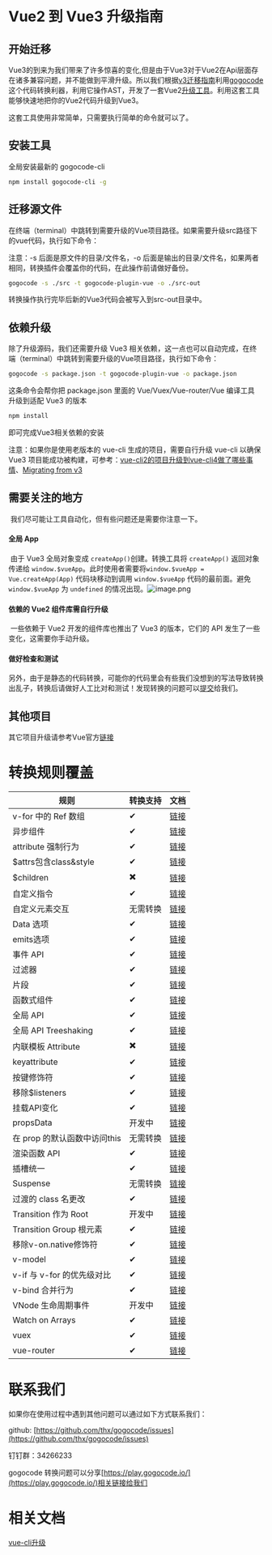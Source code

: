 # Vue2 到 Vue3 升级指南

## 开始迁移
​
Vue3的到来为我们带来了许多惊喜的变化,但是由于Vue3对于Vue2在Api层面存在诸多兼容问题，并不能做到平滑升级。所以我们根据[v3迁移指南](https://v3.cn.vuejs.org/guide/migration/introduction.html)利用[gogocode](https://gogocode.io/)这个代码转换利器，利用它操作AST，开发了一套Vue2[升级工具](https://github.com/thx/gogocode/tree/main/packages/gogocode-plugin-vue)。利用这套工具能够快速地把你的Vue2代码升级到Vue3。​

这套工具使用非常简单，只需要执行简单的命令就可以了。
 
## 安装工具
全局安装最新的 gogocode-cli
```bash
npm install gogocode-cli -g
``` 
## 迁移源文件

在终端（terminal）中跳转到需要升级的Vue项目路径。如果需要升级src路径下的vue代码，执行如下命令：​

注意：-s 后面是原文件的目录/文件名，-o 后面是输出的目录/文件名，如果两者相同，转换插件会覆盖你的代码，在此操作前请做好备份。
```bash
gogocode -s ./src -t gogocode-plugin-vue -o ./src-out
```
转换操作执行完毕后新的Vue3代码会被写入到src-out目录中。

## 依赖升级
除了升级源码，我们还需要升级 Vue3 相关依赖，这一点也可以自动完成，在终端（terminal）中跳转到需要升级的Vue项目路径，执行如下命令：
```bash
gogocode -s package.json -t gogocode-plugin-vue -o package.json
```
这条命令会帮你把 package.json 里面的 Vue/Vuex/Vue-router/Vue 编译工具 升级到适配 Vue3 的版本
```bash
npm install
```
即可完成Vue3相关依赖的安装​

注意：如果你是使用老版本的 vue-cli 生成的项目，需要自行升级 vue-cli 以确保 Vue3 项目能成功被构建，可参考：[vue-cli2的项目升级到vue-cli4做了哪些事情](https://blog.liuyunzhuge.com/2019/12/19/vue-cli2%E7%9A%84%E9%A1%B9%E7%9B%AE%E5%8D%87%E7%BA%A7%E5%88%B0vue-cli4%E5%81%9A%E4%BA%86%E5%93%AA%E4%BA%9B%E4%BA%8B%E6%83%85/)、[Migrating from v3](https://cli.vuejs.org/migrating-from-v3/#upgrade-all-plugins-at-once)
 
## 需要关注的地方
​
我们尽可能让工具自动化，但有些问题还是需要你注意一下。​
#### 全局 App
​
由于 Vue3 全局对象变成 `createApp()`创建。转换工具将 `createApp()` 返回对象传递给 `window.$vueApp`。此时使用者需要将`window.$vueApp = Vue.createApp(App)` 代码块移动到调用 `window.$vueApp` 代码的最前面。避免`window.$vueApp` 为 `undefined` 的情况出现。![image.png](https://img.alicdn.com/imgextra/i4/O1CN01OmRYkc1QkulG5KuKO_!!6000000002015-2-tps-2344-1234.png)
#### 依赖的 Vue2 组件库需自行升级
​
一些依赖于 Vue2 开发的组件库也推出了 Vue3 的版本，它们的 API 发生了一些变化，这需要你手动升级。

#### 做好检查和测试

另外，由于是静态的代码转换，可能你的代码里会有些我们没想到的写法导致转换出乱子，转换后请做好人工比对和测试！发现转换的问题可以[提交](https://github.com/thx/gogocode/issues)给我们。​
## 其他项目
其它项目升级请参考Vue官方[链接](https://v3.cn.vuejs.org/guide/migration/introduction.html#%E5%85%B6%E4%BB%96%E9%A1%B9%E7%9B%AE) 

# 转换规则覆盖
| 规则 | 转换支持 | 文档 |
| --- | --- | --- |
| v-for 中的 Ref 数组 | ✔ | [链接](https://v3.cn.vuejs.org/guide/migration/array-refs.html)  |
| 异步组件 | ✔ | [链接](https://v3.cn.vuejs.org/guide/migration/async-components.html)  |
| attribute 强制行为 | ✔ | [链接](https://v3.cn.vuejs.org/guide/migration/attribute-coercion.html)  |
| $attrs包含class&style | ✔ | [链接](https://v3.cn.vuejs.org/guide/migration/attrs-includes-class-style.html)  |
| $children | ✖️ | [链接](https://v3.cn.vuejs.org/guide/migration/children.html)  |
| 自定义指令 | ✔ | [链接](https://v3.cn.vuejs.org/guide/migration/custom-directives.html)  |
| 自定义元素交互 | 无需转换 | [链接](https://v3.cn.vuejs.org/guide/migration/custom-elements-interop.html)  |
| Data 选项 | ✔ | [链接](https://v3.cn.vuejs.org/guide/migration/data-option.html)  |
| emits选项 | ✔ | [链接](https://v3.cn.vuejs.org/guide/migration/emits-option.html)  |
| 事件 API | ✔ | [链接](https://v3.cn.vuejs.org/guide/migration/events-api.html)  |
| 过滤器 | ✔ | [链接](https://v3.cn.vuejs.org/guide/migration/filters.html)  |
| 片段 | ✔ | [链接](https://v3.cn.vuejs.org/guide/migration/fragments.html)  |
| 函数式组件 | ✔ | [链接](https://v3.cn.vuejs.org/guide/migration/functional-components.html)  |
| 全局 API | ✔ | [链接](https://v3.cn.vuejs.org/guide/migration/global-api.html)  |
| 全局 API Treeshaking | ✔ | [链接](https://v3.cn.vuejs.org/guide/migration/global-api-treeshaking.html)  |
| 内联模板 Attribute | ✖️ | [链接](https://v3.cn.vuejs.org/guide/migration/inline-template-attribute.html)  |
| keyattribute | ✔ | [链接](https://v3.cn.vuejs.org/guide/migration/key-attribute.html)  |
| 按键修饰符 | ✔ | [链接](https://v3.cn.vuejs.org/guide/migration/keycode-modifiers.html)  |
| 移除$listeners | ✔ | [链接](https://v3.cn.vuejs.org/guide/migration/listeners-removed.html)  |
| 挂载API变化 | ✔ | [链接](https://v3.cn.vuejs.org/guide/migration/mount-changes.html)  |
| propsData | 开发中 | [链接](https://v3.cn.vuejs.org/guide/migration/props-data.html)  |
| 在 prop 的默认函数中访问this | 无需转换 | [链接](https://v3.cn.vuejs.org/guide/migration/props-default-this.html)  |
| 渲染函数 API | ✔ | [链接](https://v3.cn.vuejs.org/guide/migration/render-function-api.html)  |
| 插槽统一 | ✔ | [链接](https://v3.cn.vuejs.org/guide/migration/slots-unification.html)  |
| Suspense | 无需转换 | [链接](https://v3.cn.vuejs.org/guide/migration/suspense.html)  |
| 过渡的 class 名更改 | ✔ | [链接](https://v3.cn.vuejs.org/guide/migration/transition.html)  |
| Transition 作为 Root | 开发中 | [链接](https://v3.cn.vuejs.org/guide/migration/transition-as-root.html)  |
| Transition Group 根元素 | ✔ | [链接](https://v3.cn.vuejs.org/guide/migration/transition-group.html)  |
| 移除v-on.native修饰符 | ✔ | [链接](https://v3.cn.vuejs.org/guide/migration/v-on-native-modifier-removed.html)  |
| v-model | ✔ | [链接](https://v3.cn.vuejs.org/guide/migration/v-model.html)  |
| v-if 与 v-for 的优先级对比 | ✔ | [链接](https://v3.cn.vuejs.org/guide/migration/v-if-v-for.html)  |
| v-bind 合并行为 | ✔ | [链接](https://v3.cn.vuejs.org/guide/migration/v-bind.html)  |
| VNode 生命周期事件 | 开发中 | [链接](https://v3.cn.vuejs.org/guide/migration/vnode-lifecycle-events.html)  |
| Watch on Arrays | ✔ | [链接](https://v3.cn.vuejs.org/guide/migration/watch.html)  |
| vuex | ✔ | [链接](https://next.vuex.vuejs.org/zh/guide/migrating-to-4-0-from-3-x.html) |
| vue-router | ✔ | [链接](https://next.router.vuejs.org/zh/guide/migration/index.html) |

# 联系我们
如果你在使用过程中遇到其他问题可以通过如下方式联系我们：

github: [https://github.com/thx/gogocode/issues](https://github.com/thx/gogocode/issues)

钉钉群：34266233

gogocode 转换问题可以分享[https://play.gogocode.io/](https://play.gogocode.io/)相关链接给我们

# 相关文档
[vue-cli升级](https://v3.cn.vuejs.org/guide/migration/introduction.html#vue-cli)
